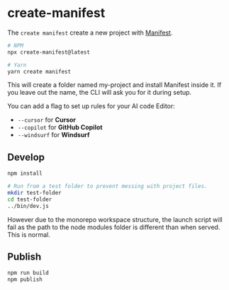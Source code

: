 # create-manifest

The `create manifest` create a new project with [Manifest](https://manifest.build).

```bash
# NPM
npx create-manifest@latest

# Yarn
yarn create manifest
```

This will create a folder named my-project and install Manifest inside it.
If you leave out the name, the CLI will ask you for it during setup.

You can add a flag to set up rules for your AI code Editor:

- `--cursor` for **Cursor**
- `--copilot` for **GitHub Copilot**
- `--windsurf` for **Windsurf**

## Develop

```bash
npm install

# Run from a test folder to prevent messing with project files.
mkdir test-folder
cd test-folder
../bin/dev.js
```

However due to the monorepo workspace structure, the launch script will fail as the path to the node modules folder is different than when served. This is normal.

## Publish

```bash
npm run build
npm publish
```
